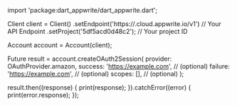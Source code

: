 import 'package:dart_appwrite/dart_appwrite.dart';

Client client = Client()
  .setEndpoint('https://<REGION>.cloud.appwrite.io/v1') // Your API Endpoint
  .setProject('5df5acd0d48c2'); // Your project ID

Account account = Account(client);

Future result = account.createOAuth2Session(
  provider:  OAuthProvider.amazon,
  success: 'https://example.com', // (optional)
  failure: 'https://example.com', // (optional)
  scopes: [], // (optional)
);

result.then((response) {
  print(response);
}).catchError((error) {
  print(error.response);
});
